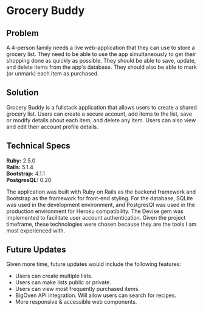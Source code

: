 # Grocery Buddy

## Problem

A 4-person family needs a live web-application that they can use to store a grocery list. They need to be able to use the app simultaneously to get their shopping done as quickly as possible. They should be able to save, update, and delete items from the app's database. They should also be able to mark (or unmark) each item as purchased.

## Solution

Grocery Buddy is a fullstack application that allows users to create a shared grocery list. Users can create a secure account, add items to the list, save or modify details about each item, and delete any item. Users can also view and edit their account profile details.

## Technical Specs

**Ruby:** 2.5.0  
**Rails:** 5.1.4  
**Bootstrap:** 4.1.1   
**PostgresQL:** 0.20  

The application was built with Ruby on Rails as the backend framework and Bootstrap as the framework for front-end styling. For the database, SQLite was used in the development environment, and PostgresQl was used in the production environment for Heroku compatibility. The Devise gem was implemented to facilitate user account authentication. Given the project timeframe, these technologies were chosen because they are the tools I am most experienced with.

## Future Updates

Given more time, future updates would include the following features:
- Users can create multiple lists.
- Users can make lists public or private.
- Users can view most frequently purchased items.
- BigOven API integration. Will allow users can search for recipes. 
- More responsive & accessible web components.
